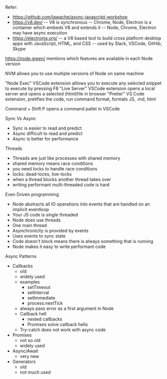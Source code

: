 Refer: 
- https://github.com/jawache/async-javascript-workshop
- https://v8.dev/
-- V8 is synchronous
-- Chrome, Node, Electron is a container which embeds V8 and extends it
-- Node, Chrome, Electron may have async execution
- https://electronjs.org/ 
-- a V8 based tool to build cross platform desktop apps with JavaScript, HTML, and CSS
-- used by Slack, VSCode, GitHib, Skype

https://node.green/ mentions which features are available in each Node version

NVM allows you to use multiple versions of Node on same machine

"Node Exec" VSCode extension alllows you to execute any selected snippet to execute by pressing F8
"Live Server" VSCode extension opens a local server and opens a selected (html)file in browser
"Pretier" VS Code extension, pretifies the code, run command format, formats JS, .md, html

Command + Shift P opens a command pallet in VSCode


Sync Vs Async
- Sync is easier to read and predict
- Async difficult to read and predict
- Async is better for performance

Threads
- Threads are just like processes with shared memory
- shared memory means race conditions
- you need locks to handle race conditions
- locks: dead-locks, live-locks
- when a thread blocks another thread takes over
- writing performant multi-threaded code is hard

Even Driven programming
- Node abstracts all IO operations into events that are handled on an implicit eventloop
- Your JS code is single threaded
- Node does use threads
- One main thread
- Asynchronicity is provided by events
- Uses events to sync state
- Code doesn't block means there is always something that is running
- Node makes it easy to write performant code


Async Patterns
- Callbacks
  - old
  - widely used 
  - examples
    - setTimeout 
    - setInterval
    - setImmediate
    - process.nextTick
  - always pass error as a first argument in Node
  - Callback hell
    - nested callbacks
    - Promises solve callback hells
  - Try-catch does not work with async code
- Promises
  - not so old
  - widely used
- Async/Await
  - very new
- Generators
  - old
  - not much used

